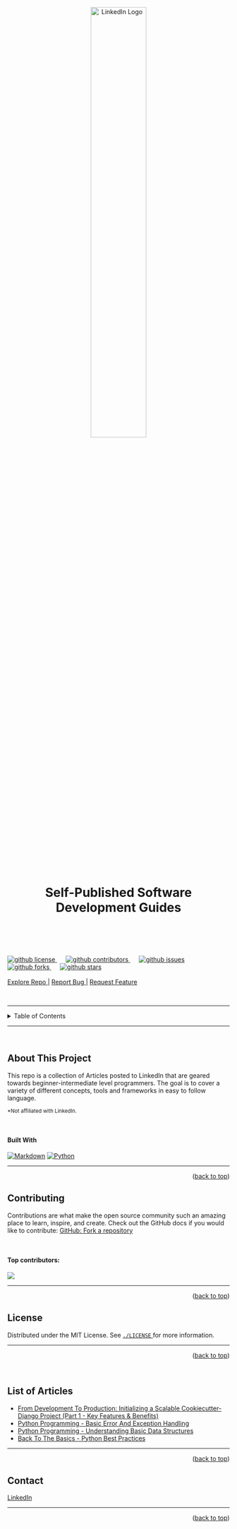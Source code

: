 <!-- TODO: Add list of up to date articles. Automate from new github push's? -->
<a id="readme-top"></a>

<header>
  <a href="https://github.com/neoncrypto/linkedin">
    <img src="https://i.ibb.co/C37PPNHb/Linked-In-Blue-128-2x.png" alt="LinkedIn Logo" width="50%" align="center">
  </a>
  <h1>Self-Published Software Development Guides</h1>
  <br />
</header>

<div>
  <p>
    <a style="margin-right: 20px;" href="https://github.com/neoncrypto/linkedin/blob/main/LICENSE">
      <img src="https://img.shields.io/github/license/neoncrypto/linkedin" alt="github license">
    </a>
    <a style="margin-right: 20px;" href="https://github.com/neoncrypto/linkedin/graphs/contributors">
      <img src="https://img.shields.io/github/contributors/neoncrypto/linkedin" alt="github contributors">
    </a>
    <a style="margin-right: 20px;" href="https://github.com/neoncrypto/linkedin/issues">
      <img src="https://img.shields.io/github/issues/neoncrypto/linkedin" alt="github issues">
    </a>
    <a style="margin-right: 20px;" href="https://github.com/neoncrypto/linkedin/forks">
      <img src="https://img.shields.io/github/forks/neoncrypto/linkedin?style=social&logoColor=blue&label=FORKS" alt="github forks">
    </a>
    <a style="margin-right: 20px;" href="https://github.com/neoncrypto/linkedin/stargazers">
      <img src="https://img.shields.io/github/stars/neoncrypto/linkedin?style=social&logo=github&logoColor=blue&label=STARS&labelColor=%23444444" alt="github stars">
    </a>
    <br />
    <br />
    <a href="https://github.com/neoncrypto/linkedin">
      Explore Repo 
    </a>
    |
    <a href="https://github.com/neoncrypto/linkedin/issues/new">
      Report Bug 
    </a>
    |
    <a href="https://github.com/neoncrypto/linkedin/issues/new?labels=enhancement&template=feature-request">
      Request Feature
    </a>
  </p>
</div>

<br />
<hr>

<details>  
  <summary>Table of Contents</summary>
  <ol>
    <li>
      <a href="#about-this-project">About The Project</a>
      <ul>
        <li><a href="#built-with">Built With</a></li>
      </ul>
    </li>
    <li>
      <a href="#contributing">Contributing</a>
      <ul>
        <li><a href="#top-contributors">Top Contributors</a></li>
      </ul>
    </li>
    <li><a href="#license">License</a></li>
    <li><a href="#list-of-articles">List of Articles</a></li>
    <li><a href="#contact">Contact</a></li>
  </ol>
</details>

<hr>

<br>

## About This Project

<p>
  This repo is a collection of Articles posted to LinkedIn that are geared towards beginner-intermediate 
  level programmers. The goal is to cover a variety of different concepts, tools and frameworks 
  in easy to follow language. 
</p>

<small>\*Not affiliated with LinkedIn.</small>

<br>

#### Built With

[![Markdown][Markdown]][Markdown-url]
[![Python][Python]][Python-url]

<hr>

<p align="right">(<a href="#readme-top">back to top</a>)</p>


## Contributing

Contributions are what make the open source community such an amazing place to learn, inspire, and create. 
Check out the GitHub docs if you would like to contribute:
<a href="https://docs.github.com/en/pull-requests/collaborating-with-pull-requests/working-with-forks/fork-a-repo?tool=cli#about-forks" title="GitHub Fork Repository" style="display: inline;">
  GitHub: Fork a repository
</a>

<br>

#### Top contributors:

<a href="https://github.com/neoncrypto/linkedin/graphs/contributors">
  <img src="https://contrib.rocks/image?repo=neoncrypto/linkedin" />
</a>

<hr>

<p align="right">(<a href="#readme-top">back to top</a>)</p>


## License

Distributed under the MIT License. See 
<a href="https://github.com/neoncrypto/linkedin/blob/main/LICENSE" title="neoncrypto linkedin license">
  `./LICENSE`
</a> 
for more information.

<hr>

<p align="right">(<a href="#readme-top">back to top</a>)</p>

<br>

## List of Articles

- [From Development To Production: Initializing a Scalable Cookiecutter-Django Project (Part 1 - Key Features & Benefits)](https://www.linkedin.com/pulse/from-development-production-initializing-scalable-project-elliott-ixt7f)
- [Python Programming - Basic Error And Exception Handling](https://www.linkedin.com/pulse/python-programming-basic-error-exception-handling-brian-elliott-n1htf)
- [Python Programming - Understanding Basic Data Structures](https://www.linkedin.com/pulse/python-understanding-basic-data-structures-brian-elliott-xcutf)
- [Back To The Basics - Python Best Practices](https://www.linkedin.com/pulse/best-practices-programming-python-brian-elliott-j6zdf)

<hr>

<p align="right">(<a href="#readme-top">back to top</a>)</p>


## Contact

<a href="https://www.linkedin.com/in/neoncrypto0/" title="linkedin link">LinkedIn</a>

<hr>

<p align="right">(<a href="#readme-top">back to top</a>)</p>

<br><br>

[Markdown]: https://img.shields.io/badge/markdown-%23000000.svg?logo=markdown&logoColor=red
[Markdown-url]: https://www.markdownguide.org
[Powered-by-black-magic]: https://forthebadge.com/images/badges/powered-by-black-magic.png
[Python]: https://img.shields.io/badge/python-3670A0?logo=python&logoColor=ffdd54
[Python-url]: https://python.org
